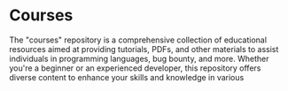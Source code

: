 # Courses
The "courses" repository is a comprehensive collection of educational resources aimed at providing tutorials, PDFs, and other materials to assist individuals in programming languages, bug bounty, and more. Whether you're a beginner or an experienced developer, this repository offers diverse content to enhance your skills and knowledge in various 
